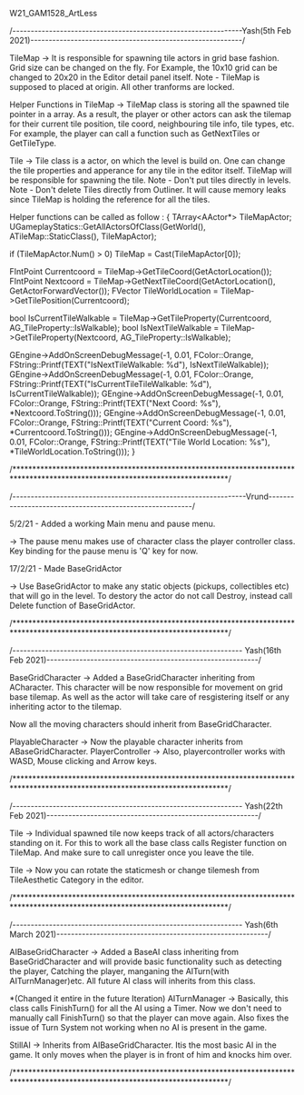 W21_GAM1528_ArtLess

/---------------------------------------------------------------Yash(5th Feb 2021)----------------------------------------------------------/

TileMap -> It is responsible for spawning tile actors in grid base fashion. Grid size can be changed on the fly. For Example, the 10x10 grid can be changed to 20x20 in the Editor detail panel itself. Note - TileMap is supposed to placed at origin. All other tranforms are locked.

Helper Functions in TileMap -> TileMap class is storing all the spawned tile pointer in a array. As a result, the player or other actors can ask the tilemap for their current tile position, tile coord, neighbouring tile info, tile types, etc. For example, the player can call a function such as GetNextTiles or GetTileType.

Tile -> Tile class is a actor, on which the level is build on. One can change the tile properties and apperance for any tile in the editor itself. TileMap will be responsible for spawning the tile. Note - Don't put tiles directly in levels. Note - Don't delete Tiles directly from Outliner. It will cause memory leaks since TileMap is holding the reference for all the tiles.

Helper functions can be called as follow : { TArray<AActor*> TileMapActor; UGameplayStatics::GetAllActorsOfClass(GetWorld(), ATileMap::StaticClass(), TileMapActor);

if (TileMapActor.Num() > 0)
	TileMap = Cast<ATileMap>(TileMapActor[0]);

FIntPoint Currentcoord = TileMap->GetTileCoord(GetActorLocation());
FIntPoint Nextcoord = TileMap->GetNextTileCoord(GetActorLocation(), GetActorForwardVector());
FVector TileWorldLocation = TileMap->GetTilePosition(Currentcoord);

bool IsCurrentTileWalkable = TileMap->GetTileProperty(Currentcoord, AG_TileProperty::IsWalkable);
bool IsNextTileWalkable = TileMap->GetTileProperty(Nextcoord, AG_TileProperty::IsWalkable);

GEngine->AddOnScreenDebugMessage(-1, 0.01, FColor::Orange, FString::Printf(TEXT("IsNextTileWalkable: %d"), IsNextTileWalkable));
GEngine->AddOnScreenDebugMessage(-1, 0.01, FColor::Orange, FString::Printf(TEXT("IsCurrentTileTileWalkable: %d"), IsCurrentTileWalkable));
GEngine->AddOnScreenDebugMessage(-1, 0.01, FColor::Orange, FString::Printf(TEXT("Next Coord: %s"), *Nextcoord.ToString()));
GEngine->AddOnScreenDebugMessage(-1, 0.01, FColor::Orange, FString::Printf(TEXT("Current Coord: %s"), *Currentcoord.ToString()));
GEngine->AddOnScreenDebugMessage(-1, 0.01, FColor::Orange, FString::Printf(TEXT("Tile World Location: %s"), *TileWorldLocation.ToString()));
}

/******************************************************************************************************************************/

/----------------------------------------------------------------Vrund---------------------------------------------------------/

5/2/21 - Added a working Main menu and pause menu.

-> The pause menu makes use of character class the player controller class. Key binding for the pause menu is 'Q' key for now.

17/2/21 - Made BaseGridActor

-> Use BaseGridActor to make any static objects (pickups, collectibles etc) that will go in the level. To destory the actor do not call Destroy, instead call Delete function of BaseGridActor.

/******************************************************************************************************************************/

/--------------------------------------------------------------- Yash(16th Feb 2021)----------------------------------------------------------/

BaseGridCharacter -> Added a BaseGridCharacter inheriting from ACharacter. This character will be now responsible for movement on grid base tilemap. As well as the actor will take care of resgistering itself or any inheriting actor to the tilemap.

Now all the moving characters should inherit from BaseGridCharacter.

PlayableCharacter -> Now the playable character inherits from ABaseGridCharacter. PlayerController -> Also, playercontroller works with WASD, Mouse clicking and Arrow keys.

/******************************************************************************************************************************/

/--------------------------------------------------------------- Yash(22th Feb 2021)----------------------------------------------------------/

Tile -> Individual spawned tile now keeps track of all actors/characters standing on it. For this to work all the base class calls Register function on TileMap. And make sure to call unregister once you leave the tile.

Tile -> Now you can rotate the staticmesh or change tilemesh from TileAesthetic Category in the editor.

/******************************************************************************************************************************/

/--------------------------------------------------------------- Yash(6th March 2021)----------------------------------------------------------/

AIBaseGridCharacter -> Added a BaseAI class inheriting from BaseGridCharacter and will provide basic functionality such as detecting the player, Catching the player, manganing the AITurn(with AITurnManager)etc. All future AI class will inherits from this class.

*(Changed it entire in the future Iteration) AITurnManager -> Basically, this class calls FinishTurn() for all the AI using a Timer. Now we don't need to manually call FinishTurn() so that the player can move again. Also fixes the issue of Turn System not working when no AI is present in the game.

StillAI -> Inherits from AIBaseGridCharacter. Itis the most basic AI in the game. It only moves when the player is in front of him and knocks him over.

/******************************************************************************************************************************/